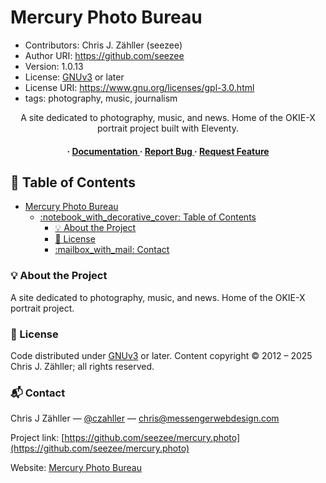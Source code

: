# Mercury Photo Bureau

* Contributors: Chris J. Zähller (seezee)
* Author URI: <https://github.com/seezee>
* Version: 1.0.13
* License: [GNUv3](https://www.gnu.org/licenses/gpl-3.0.en.html) or later
* License URI: <https://www.gnu.org/licenses/gpl-3.0.html>
* tags: photography, music, journalism

<div align='center'>

A site dedicated to photography, music, and news. Home of the OKIE-X portrait project built with Eleventy.

<h4> <span> · </span> <a href="https://github.com/seezee/mercury.photo/blob/master/README.md"> Documentation </a> <span> · </span> <a href="https://github.com/seezee/mercury.photo/issues"> Report Bug </a> <span> · </span> <a href="https://github.com/seezee/mercury.photo/issues"> Request Feature </a> </h4>

</div>

## :notebook_with_decorative_cover: Table of Contents

- [Mercury Photo Bureau](#mercury-photo-bureau)
  - [:notebook\_with\_decorative\_cover: Table of Contents](#notebook_with_decorative_cover-table-of-contents)
    - [:bulb: About the Project](#bulb-about-the-project)
    - [:pencil: License](#pencil-license)
    - [:mailbox\_with\_mail: Contact](#mailbox_with_mail-contact)

### :bulb: About the Project

A site dedicated to photography, music, and news. Home of the OKIE-X portrait project.

### :pencil: License

Code distributed under [GNUv3](https://www.gnu.org/licenses/gpl-3.0.en.html) or later. Content copyright © 2012 – 2025 Chris J. Zähller; all rights reserved.

### :mailbox_with_mail: Contact

Chris J Zähller — [@czahller](https://x.com/czahller/) — <chris@messengerwebdesign.com>

Project link: [https://github.com/seezee/mercury.photo](https://github.com/seezee/mercury.photo)

Website: [Mercury Photo Bureau](https://mercury.photo)
